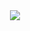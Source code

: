 <div align = "center"><a href = "https://aovent.github.io/"><img src = "https://cdn.discordapp.com/attachments/1091495948821200998/1104775125255065621/aoventlogo.png"></a>
